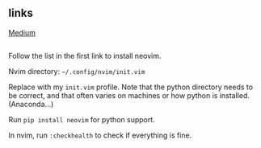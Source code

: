 ## links

[Medium](https://medium.com/@hanspinckaers/setting-up-vim-as-an-ide-for-python-773722142d1d)

## 
Follow the list in the first link to install neovim.

Nvim directory:
`~/.config/nvim/init.vim`

Replace with my `init.vim` profile. Note that the python directory needs to be correct, and that often varies on machines or how python is installed.(Anaconda...)

Run `pip install neovim` for python support.

In nvim, run `:checkhealth` to check if everything is fine.

